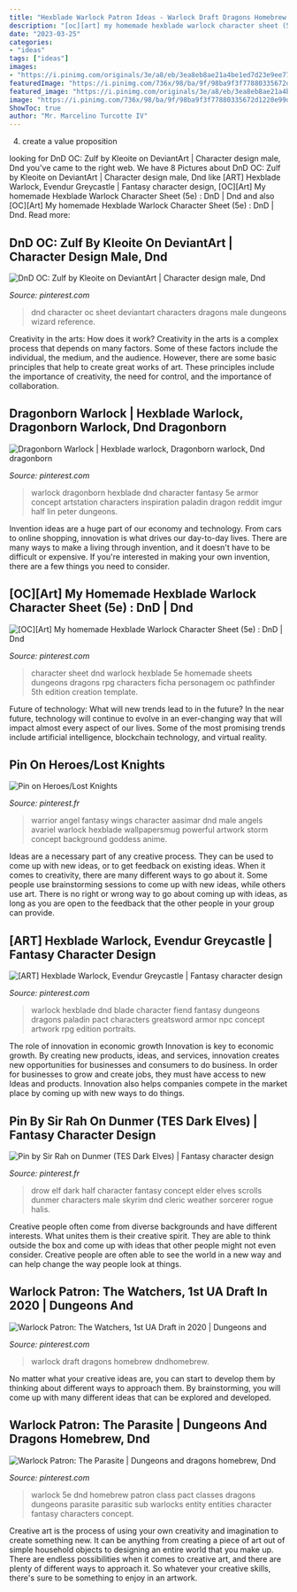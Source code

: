 ```yaml
---
title: "Hexblade Warlock Patron Ideas - Warlock Draft Dragons Homebrew Dndhomebrew"
description: "[oc][art] my homemade hexblade warlock character sheet (5e) : dnd"
date: "2023-03-25"
categories:
- "ideas"
tags: ["ideas"]
images:
- "https://i.pinimg.com/originals/3e/a8/eb/3ea8eb8ae21a4be1ed7d23e9ee775253.png"
featuredImage: "https://i.pinimg.com/736x/98/ba/9f/98ba9f3f77880335672d1220e99dc639.jpg"
featured_image: "https://i.pinimg.com/originals/3e/a8/eb/3ea8eb8ae21a4be1ed7d23e9ee775253.png"
image: "https://i.pinimg.com/736x/98/ba/9f/98ba9f3f77880335672d1220e99dc639.jpg"
ShowToc: true
author: "Mr. Marcelino Turcotte IV"
---
```



4. create a value proposition 

	

		
looking for DnD OC: Zulf by Kleoite on DeviantArt | Character design male, Dnd you've came to the right web. We have 8 Pictures about DnD OC: Zulf by Kleoite on DeviantArt | Character design male, Dnd like [ART] Hexblade Warlock, Evendur Greycastle | Fantasy character design, [OC][Art] My homemade Hexblade Warlock Character Sheet (5e) : DnD | Dnd and also [OC][Art] My homemade Hexblade Warlock Character Sheet (5e) : DnD | Dnd. Read more:
		
    
## DnD OC: Zulf By Kleoite On DeviantArt | Character Design Male, Dnd

<img loading=lazy src="https://i.pinimg.com/originals/e7/cb/e2/e7cbe2db268a08c197c7960a644c5c0e.png" onerror="this.onerror=null;this.src='https://tse2.mm.bing.net/th?id=OIP.j7GI4ArqMwuHn-X2SccFIQHaJ4&amp;pid=15.1';" alt="DnD OC: Zulf by Kleoite on DeviantArt | Character design male, Dnd">

_Source: pinterest.com_

>dnd character oc sheet deviantart characters dragons male dungeons wizard reference. 

	

Creativity in the arts: How does it work?
Creativity in the arts is a complex process that depends on many factors. Some of these factors include the individual, the medium, and the audience. However, there are some basic principles that help to create great works of art. These principles include the importance of creativity, the need for control, and the importance of collaboration.

    
## Dragonborn Warlock | Hexblade Warlock, Dragonborn Warlock, Dnd Dragonborn

<img loading=lazy src="https://i.pinimg.com/736x/84/f9/08/84f9086167a1fb4339c716a6f9b7a1b2.jpg" onerror="this.onerror=null;this.src='https://tse4.mm.bing.net/th?id=OIP.cgnU2sUpX0Vd-qZwp5VxnwHaJl&amp;pid=15.1';" alt="Dragonborn Warlock | Hexblade warlock, Dragonborn warlock, Dnd dragonborn">

_Source: pinterest.com_

>warlock dragonborn hexblade dnd character fantasy 5e armor concept artstation characters inspiration paladin dragon reddit imgur half lin peter dungeons. 

	

Invention ideas are a huge part of our economy and technology. From cars to online shopping, innovation is what drives our day-to-day lives. There are many ways to make a living through invention, and it doesn't have to be difficult or expensive. If you're interested in making your own invention, there are a few things you need to consider.

    
## [OC][Art] My Homemade Hexblade Warlock Character Sheet (5e) : DnD | Dnd

<img loading=lazy src="https://i.pinimg.com/736x/ae/84/f8/ae84f8d12dfd231c66f528a3f12dff1d.jpg" onerror="this.onerror=null;this.src='https://tse2.mm.bing.net/th?id=OIP.NqTq4NcyoYzzqAZwJ2-2WwHaKe&amp;pid=15.1';" alt="[OC][Art] My homemade Hexblade Warlock Character Sheet (5e) : DnD | Dnd">

_Source: pinterest.com_

>character sheet dnd warlock hexblade 5e homemade sheets dungeons dragons rpg characters ficha personagem oc pathfinder 5th edition creation template. 

	

Future of technology: What will new trends lead to in the future?
In the near future, technology will continue to evolve in an ever-changing way that will impact almost every aspect of our lives. Some of the most promising trends include artificial intelligence, blockchain technology, and virtual reality.

    
## Pin On Heroes/Lost Knights

<img loading=lazy src="https://i.pinimg.com/originals/53/fc/87/53fc87dbd3edd6002fb5128db0c1f093.jpg" onerror="this.onerror=null;this.src='https://tse2.mm.bing.net/th?id=OIP.9X9q_qRgsiKRiTe4XGMiEQHaMW&amp;pid=15.1';" alt="Pin on Heroes/Lost Knights">

_Source: pinterest.fr_

>warrior angel fantasy wings character aasimar dnd male angels avariel warlock hexblade wallpapersmug powerful artwork storm concept background goddess anime. 

	

Ideas are a necessary part of any creative process. They can be used to come up with new ideas, or to get feedback on existing ideas. When it comes to creativity, there are many different ways to go about it. Some people use brainstorming sessions to come up with new ideas, while others use art. There is no right or wrong way to go about coming up with ideas, as long as you are open to the feedback that the other people in your group can provide.

    
## [ART] Hexblade Warlock, Evendur Greycastle | Fantasy Character Design

<img loading=lazy src="https://i.pinimg.com/736x/98/ba/9f/98ba9f3f77880335672d1220e99dc639.jpg" onerror="this.onerror=null;this.src='https://tse4.mm.bing.net/th?id=OIP.q29EDmOLAgZfRobP4DFKIgHaJl&amp;pid=15.1';" alt="[ART] Hexblade Warlock, Evendur Greycastle | Fantasy character design">

_Source: pinterest.com_

>warlock hexblade dnd blade character fiend fantasy dungeons dragons paladin pact characters greatsword armor npc concept artwork rpg edition portraits. 

	

The role of innovation in economic growth
Innovation is key to economic growth. By creating new products, ideas, and services, innovation creates new opportunities for businesses and consumers to do business. In order for businesses to grow and create jobs, they must have access to new Ideas and products. Innovation also helps companies compete in the market place by coming up with new ways to do things.

    
## Pin By Sir Rah On Dunmer (TES Dark Elves) | Fantasy Character Design

<img loading=lazy src="https://i.pinimg.com/originals/3e/a8/eb/3ea8eb8ae21a4be1ed7d23e9ee775253.png" onerror="this.onerror=null;this.src='https://tse1.mm.bing.net/th?id=OIP.Kg7Mp6ffukQyB-XBvSOfkgAAAA&amp;pid=15.1';" alt="Pin by Sir Rah on Dunmer (TES Dark Elves) | Fantasy character design">

_Source: pinterest.fr_

>drow elf dark half character fantasy concept elder elves scrolls dunmer characters male skyrim dnd cleric weather sorcerer rogue halis. 

	

Creative people often come from diverse backgrounds and have different interests. What unites them is their creative spirit. They are able to think outside the box and come up with ideas that other people might not even consider. Creative people are often able to see the world in a new way and can help change the way people look at things.

    
## Warlock Patron: The Watchers, 1st UA Draft In 2020 | Dungeons And

<img loading=lazy src="https://i.pinimg.com/originals/7f/19/7a/7f197ab8728786922321855abbd288b8.png" onerror="this.onerror=null;this.src='https://tse4.mm.bing.net/th?id=OIP.3vV_vRclZvSakPQ712fhywHaJl&amp;pid=15.1';" alt="Warlock Patron: The Watchers, 1st UA Draft in 2020 | Dungeons and">

_Source: pinterest.com_

>warlock draft dragons homebrew dndhomebrew. 

	

No matter what your creative ideas are, you can start to develop them by thinking about different ways to approach them. By brainstorming, you will come up with many different ideas that can be explored and developed.

    
## Warlock Patron: The Parasite | Dungeons And Dragons Homebrew, Dnd

<img loading=lazy src="https://i.pinimg.com/originals/cf/ae/a4/cfaea4297131bb0ab0a74024ea4628f4.png" onerror="this.onerror=null;this.src='https://tse2.mm.bing.net/th?id=OIP.cLI6vEwxYnHRXzRN86bfhwHaJk&amp;pid=15.1';" alt="Warlock Patron: The Parasite | Dungeons and dragons homebrew, Dnd">

_Source: pinterest.com_

>warlock 5e dnd homebrew patron class pact classes dragons dungeons parasite parasitic sub warlocks entity entities character fantasy characters concept. 

	

Creative art is the process of using your own creativity and imagination to create something new. It can be anything from creating a piece of art out of simple household objects to designing an entire world that you make up. There are endless possibilities when it comes to creative art, and there are plenty of different ways to approach it. So whatever your creative skills, there's sure to be something to enjoy in an artwork.

